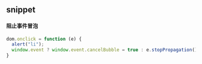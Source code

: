 ## snippet
#### 阻止事件冒泡
```js
dom.onclick = function (e) {
  alert("li");
  window.event ? window.event.cancelBubble = true : e.stopPropagation();
}
```